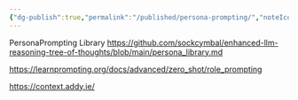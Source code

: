 ```yaml
---
{"dg-publish":true,"permalink":"/published/persona-prompting/","noteIcon":""}
---
```


PersonaPrompting Library
https://github.com/sockcymbal/enhanced-llm-reasoning-tree-of-thoughts/blob/main/persona_library.md


https://learnprompting.org/docs/advanced/zero_shot/role_prompting 

https://context.addy.ie/

